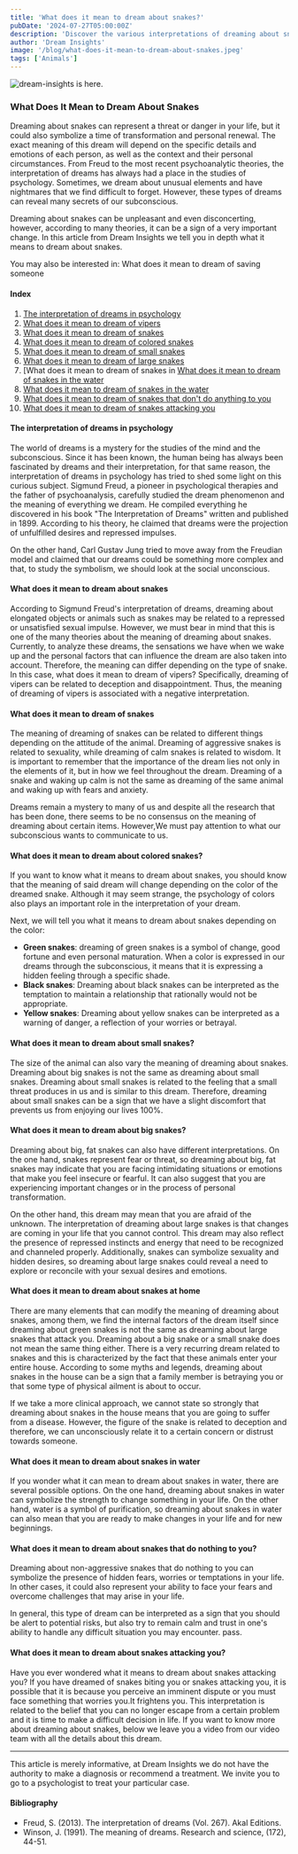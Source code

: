 ```yaml
---
title: 'What does it mean to dream about snakes?'
pubDate: '2024-07-27T05:00:00Z'
description: 'Discover the various interpretations of dreaming about snakes, from symbolizing a threat to representing a personal transformation.'
author: 'Dream Insights'
image: '/blog/what-does-it-mean-to-dream-about-snakes.jpeg'
tags: ['Animals']
---
```


![dream-insights is here.](/blog/what-does-it-mean-to-dream-about-snakes.jpeg)

### What Does It Mean to Dream About Snakes

Dreaming about snakes can represent a threat or danger in your life, but it could also symbolize a time of transformation and personal renewal. The exact meaning of this dream will depend on the specific details and emotions of each person, as well as the context and their personal circumstances. From Freud to the most recent psychoanalytic theories, the interpretation of dreams has always had a place in the studies of psychology. Sometimes, we dream about unusual elements and have nightmares that we find difficult to forget. However, these types of dreams can reveal many secrets of our subconscious.

Dreaming about snakes can be unpleasant and even disconcerting, however, according to many theories, it can be a sign of a very important change. In this article from Dream Insights we tell you in depth what it means to dream about snakes.

You may also be interested in: 
What does it mean to dream of saving someone

#### Index

1. [The interpretation of dreams in psychology](#the-interpretation-of-dreams-in-psychology)
2. [What does it mean to dream of vipers](#what-does-it-mean-to-dream-of-vipers)
3. [What does it mean to dream of snakes](#what-does-it-mean-to-dream-of-snakes)
4. [What does it mean to dream of colored snakes](#what-does-it-mean-to-dream-of-colored-snakes)
5. [What does it mean to dream of small snakes](#what-does-it-mean-to-dream-of-small-snakes)
6. [What does it mean to dream of large snakes](#what-does-it-mean-to-dream-of-large-snakes)
7. [What does it mean to dream of snakes in [What does it mean to dream of snakes in the water](#what-does-it-mean-to-dream-of-snakes-in-the-house)
8. [What does it mean to dream of snakes in the water](#what-does-it-mean-to-dream-of-snakes-in-the-water)
9. [What does it mean to dream of snakes that don't do anything to you](#what-does-it-mean-to-dream-of-snakes-that-don't-do-anything)
10. [What does it mean to dream of snakes attacking you](#what-does-it-mean-to-dream-of-snakes-attacking-you)

#### The interpretation of dreams in psychology

The world of dreams is a mystery for the studies of the mind and the subconscious. Since it has been known, the human being has always been fascinated by dreams and their interpretation, for that same reason, the interpretation of dreams in psychology has tried to shed some light on this curious subject. Sigmund Freud, a pioneer in psychological therapies and the father of psychoanalysis, carefully studied the dream phenomenon and the meaning of everything we dream. He compiled everything he discovered in his book "The Interpretation of Dreams" written and published in 1899. According to his theory, he claimed that dreams were the projection of unfulfilled desires and repressed impulses. 

On the other hand, Carl Gustav Jung tried to move away from the Freudian model and claimed that our dreams could be something more complex and that, to study the symbolism, we should look at the social unconscious. 

#### What does it mean to dream about snakes

According to Sigmund Freud's interpretation of dreams, dreaming about elongated objects or animals such as snakes may be related to a repressed or unsatisfied sexual impulse. However, we must bear in mind that this is one of the many theories about the meaning of dreaming about snakes. Currently, to analyze these dreams, the sensations we have when we wake up and the personal factors that can influence the dream are also taken into account. Therefore, the meaning can differ depending on the type of snake. In this case, what does it mean to dream of vipers? Specifically, dreaming of vipers can be related to deception and disappointment. Thus, the meaning of dreaming of vipers is associated with a negative interpretation.

#### What does it mean to dream of snakes

The meaning of dreaming of snakes can be related to different things depending on the attitude of the animal. Dreaming of aggressive snakes is related to sexuality, while dreaming of calm snakes is related to wisdom. It is important to remember that the importance of the dream lies not only in the elements of it, but in how we feel throughout the dream. Dreaming of a snake and waking up calm is not the same as dreaming of the same animal and waking up with fears and anxiety.

Dreams remain a mystery to many of us and despite all the research that has been done, there seems to be no consensus on the meaning of dreaming about certain items. However,We must pay attention to what our subconscious wants to communicate to us.

#### What does it mean to dream about colored snakes?

If you want to know what it means to dream about snakes, you should know that the meaning of said dream will change depending on the color of the dreamed snake. Although it may seem strange, the psychology of colors also plays an important role in the interpretation of your dream.

Next, we will tell you what it means to dream about snakes depending on the color:

- **Green snakes**: dreaming of green snakes is a symbol of change, good fortune and even personal maturation. When a color is expressed in our dreams through the subconscious, it means that it is expressing a hidden feeling through a specific shade.
- **Black snakes**: Dreaming about black snakes can be interpreted as the temptation to maintain a relationship that rationally would not be appropriate.
- **Yellow snakes**: Dreaming about yellow snakes can be interpreted as a warning of danger, a reflection of your worries or betrayal.

#### What does it mean to dream about small snakes?

The size of the animal can also vary the meaning of dreaming about snakes. Dreaming about big snakes is not the same as dreaming about small snakes. Dreaming about small snakes is related to the feeling that a small threat produces in us and is similar to this dream. Therefore, dreaming about small snakes can be a sign that we have a slight discomfort that prevents us from enjoying our lives 100%.

#### What does it mean to dream about big snakes?

Dreaming about big, fat snakes can also have different interpretations. On the one hand, snakes represent fear or threat, so dreaming about big, fat snakes may indicate that you are facing intimidating situations or emotions that make you feel insecure or fearful. It can also suggest that you are experiencing important changes or in the process of personal transformation.

On the other hand, this dream may mean that you are afraid of the unknown. The interpretation of dreaming about large snakes is that changes are coming in your life that you cannot control. This dream may also reflect the presence of repressed instincts and energy that need to be recognized and channeled properly. Additionally, snakes can symbolize sexuality and hidden desires, so dreaming about large snakes could reveal a need to explore or reconcile with your sexual desires and emotions.

#### What does it mean to dream about snakes at home

There are many elements that can modify the meaning of dreaming about snakes, among them, we find the internal factors of the dream itself since dreaming about green snakes is not the same as dreaming about large snakes that attack you. Dreaming about a big snake or a small snake does not mean the same thing either. There is a very recurring dream related to snakes and this is characterized by the fact that these animals enter your entire house. According to some myths and legends, dreaming about snakes in the house can be a sign that a family member is betraying you or that some type of physical ailment is about to occur.

If we take a more clinical approach, we cannot state so strongly that dreaming about snakes in the house means that you are going to suffer from a disease. However, the figure of the snake is related to deception and therefore, we can unconsciously relate it to a certain concern or distrust towards someone.

#### What does it mean to dream about snakes in water

If you wonder what it can mean to dream about snakes in water, there are several possible options. On the one hand, dreaming about snakes in water can symbolize the strength to change something in your life. On the other hand, water is a symbol of purification, so dreaming about snakes in water can also mean that you are ready to make changes in your life and for new beginnings.

#### What does it mean to dream about snakes that do nothing to you?

Dreaming about non-aggressive snakes that do nothing to you can symbolize the presence of hidden fears, worries or temptations in your life. In other cases, it could also represent your ability to face your fears and overcome challenges that may arise in your life.

In general, this type of dream can be interpreted as a sign that you should be alert to potential risks, but also try to remain calm and trust in one's ability to handle any difficult situation you may encounter. pass.

#### What does it mean to dream about snakes attacking you?

Have you ever wondered what it means to dream about snakes attacking you? If you have dreamed of snakes biting you or snakes attacking you, it is possible that it is because you perceive an imminent dispute or you must face something that worries you.It frightens you. This interpretation is related to the belief that you can no longer escape from a certain problem and it is time to make a difficult decision in life. If you want to know more about dreaming about snakes, below we leave you a video from our video team with all the details about this dream.

---

This article is merely informative, at Dream Insights we do not have the authority to make a diagnosis or recommend a treatment. We invite you to go to a psychologist to treat your particular case.

#### Bibliography

- Freud, S. (2013). The interpretation of dreams (Vol. 267). Akal Editions.
- Winson, J. (1991). The meaning of dreams. Research and science, (172), 44-51.